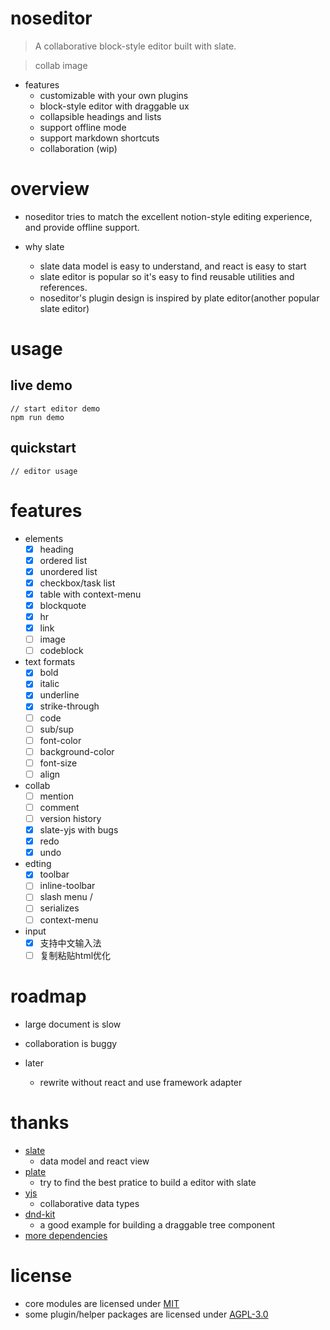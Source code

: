 # noseditor

> A collaborative block-style editor built with slate.

> collab image

- features
  - customizable with your own plugins
  - block-style editor with draggable ux
  - collapsible headings and lists
  - support offline mode
  - support markdown shortcuts
  - collaboration (wip)
# overview
- noseditor tries to match the excellent notion-style editing experience, and provide offline support.

- why slate
  - slate data model is easy to understand, and react is easy to start
  - slate editor is popular so it's easy to find reusable utilities and references.
  - noseditor's plugin design is inspired by plate editor(another popular slate editor)
# usage

## live demo

```shell
// start editor demo
npm run demo
```

## quickstart

```JS
// editor usage
```

# features
- elements
  - [x] heading
  - [x] ordered list
  - [x] unordered list
  - [x] checkbox/task list
  - [x] table with context-menu
  - [x] blockquote
  - [x] hr
  - [x] link
  - [ ] image
  - [ ] codeblock

- text formats
  - [x] bold
  - [x] italic
  - [x] underline
  - [x] strike-through
  - [ ] code
  - [ ] sub/sup
  - [ ] font-color
  - [ ] background-color
  - [ ] font-size
  - [ ] align

- collab
  - [ ] mention
  - [ ] comment
  - [ ] version history
  - [x] slate-yjs with bugs
  - [x] redo
  - [x] undo

- edting
  - [x] toolbar
  - [ ] inline-toolbar
  - [ ] slash menu /
  - [ ] serializes
  - [ ] context-menu

- input
  - [x] 支持中文输入法
  - [ ] 复制粘贴html优化
# roadmap
- large document is slow

- collaboration is buggy

- later
  - rewrite without react and use framework adapter
# thanks
- [slate](https://github.com/ianstormtaylor/slate)
  - data model and react view
- [plate](https://github.com/udecode/plate)
  - try to find the best pratice to build a editor with slate
- [yjs](https://github.com/yjs/yjs)
  - collaborative data types
- [dnd-kit](https://github.com/clauderic/dnd-kit)
  - a good example for building a draggable tree component
- [more dependencies](./package.json)
# license
- core modules are licensed under [MIT](https://spdx.org/licenses/MIT.html)
- some plugin/helper packages are licensed under [AGPL-3.0](https://spdx.org/licenses/AGPL-3.0-or-later.html)
